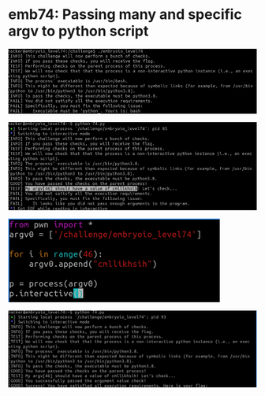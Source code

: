 # emb74: Passing many and specific argv to python script

![it's another python script challenge](<../.gitbook/assets/image (101).png>)

![Seems like I should pass specific argv to challenge binary](<../.gitbook/assets/image (214) (1).png>)

![Then use 'for' to repeatedly append the value ](<../.gitbook/assets/image (227) (1).png>)

![I got the flag.](<../.gitbook/assets/image (142).png>)
